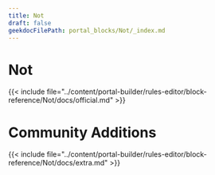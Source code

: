```yaml
---
title: Not
draft: false
geekdocFilePath: portal_blocks/Not/_index.md
---
```

# Not
{{< include file="../content/portal-builder/rules-editor/block-reference/Not/docs/official.md" >}}

# Community Additions

{{< include file="../content/portal-builder/rules-editor/block-reference/Not/docs/extra.md" >}}